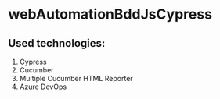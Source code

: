 # **webAutomationBddJsCypress**

## Used technologies:

1. Cypress
2. Cucumber
3. Multiple Cucumber HTML Reporter
4. Azure DevOps
